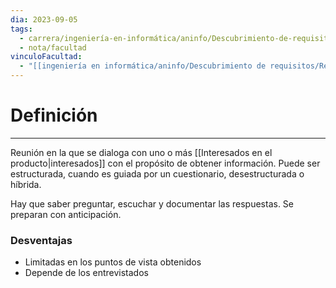 ```yaml
---
dia: 2023-09-05
tags:
  - carrera/ingeniería-en-informática/aninfo/Descubrimiento-de-requisitos
  - nota/facultad
vinculoFacultad:
  - "[[ingeniería en informática/aninfo/Descubrimiento de requisitos/Resumen.md]]"
---
```

# Definición
---
Reunión en la que se dialoga con uno o más [[Interesados en el producto|interesados]] con el propósito de obtener información. Puede ser estructurada, cuando es guiada por un cuestionario, desestructurada o híbrida. 

Hay que saber preguntar, escuchar y documentar las respuestas. Se preparan con anticipación.

### Desventajas
* Limitadas en los puntos de vista obtenidos
* Depende de los entrevistados